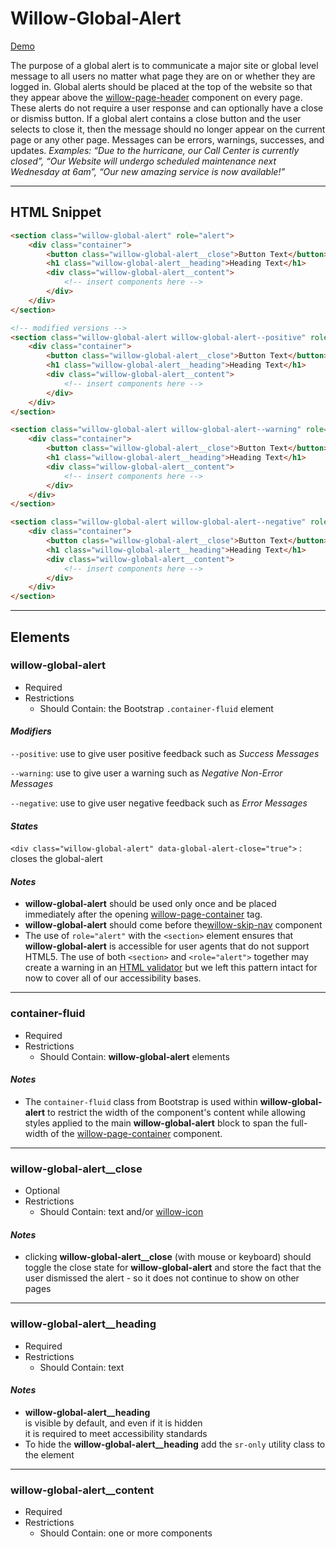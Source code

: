 # **Willow-Global-Alert**

[Demo](https://unumux.github.io/willow-testing-site/components/global-alert.html)

The purpose of a global alert is to communicate a major site or global level message to all users no matter what page they are on or whether they are logged in. Global alerts should be placed at the top of the website so that they appear above the [willow-page-header](../page-header) component on every page. These alerts do not require a user response and can optionally have a close or dismiss button.  If a global alert contains a close button and the user selects to close it, then the message should no longer appear on the current page or any other page. Messages can be errors, warnings, successes, and updates. _Examples: “Due to the hurricane, our Call Center is currently closed”, “Our Website will undergo scheduled maintenance next Wednesday at 6am”, “Our new amazing service is now available!”_

---

## HTML Snippet

```html
<section class="willow-global-alert" role="alert">
    <div class="container">
        <button class="willow-global-alert__close">Button Text</button>
        <h1 class="willow-global-alert__heading">Heading Text</h1>
        <div class="willow-global-alert__content">
            <!-- insert components here -->
        </div>
    </div>
</section>

<!-- modified versions -->
<section class="willow-global-alert willow-global-alert--positive" role="alert">
    <div class="container">
        <button class="willow-global-alert__close">Button Text</button>
        <h1 class="willow-global-alert__heading">Heading Text</h1>
        <div class="willow-global-alert__content">
            <!-- insert components here -->
        </div>
    </div>
</section>

<section class="willow-global-alert willow-global-alert--warning" role="alert">
    <div class="container">
        <button class="willow-global-alert__close">Button Text</button>
        <h1 class="willow-global-alert__heading">Heading Text</h1>
        <div class="willow-global-alert__content">
            <!-- insert components here -->
        </div>
    </div>
</section>

<section class="willow-global-alert willow-global-alert--negative" role="alert">
    <div class="container">
        <button class="willow-global-alert__close">Button Text</button>
        <h1 class="willow-global-alert__heading">Heading Text</h1>
        <div class="willow-global-alert__content">
            <!-- insert components here -->
        </div>
    </div>
</section>
```

---

## Elements

### willow-global-alert

- Required
- Restrictions
  - Should Contain: the Bootstrap `.container-fluid` element

#### _Modifiers_

`--positive`: use to give user positive feedback such as _Success Messages_

`--warning`: use to give user a warning such as _Negative Non-Error Messages_

`--negative`: use to give user negative feedback such as _Error Messages_

#### _States_

`<div class="willow-global-alert" data-global-alert-close="true">` : closes the global-alert

#### _Notes_

- **willow-global-alert** should be used only once and be placed immediately after the opening [willow-page-container](../willow-page-container) tag.
- **willow-global-alert** should come before the[willow-skip-nav](../skip-nav) component
- The use of `role="alert"` with the `<section>` element ensures that **willow-global-alert** is accessible for user agents that do not support HTML5. The use of both `<section>` and `<role="alert">` together may create a warning in an [HTML validator](https://validator.w3.org/) but we left this pattern intact for now to cover all of our accessibility bases.

---

### container-fluid

- Required
- Restrictions
  - Should Contain: **willow-global-alert** elements

#### _Notes_

- The `container-fluid` class from Bootstrap is used within **willow-global-alert** to restrict the width of the component's content while allowing styles applied to the main **willow-global-alert** block to span the full-width of the [willow-page-container](../page-container) component.

---

### willow-global-alert__close

- Optional
- Restrictions
  - Should Contain: text and/or [willow-icon](../icons)

#### _Notes_

- clicking **willow-global-alert__close** (with mouse or keyboard) should toggle the close state for **willow-global-alert** and store the fact that the user dismissed the alert - so it does not continue to show on other pages

---

### willow-global-alert__heading

- Required
- Restrictions
  - Should Contain: text

#### _Notes_

- **willow-global-alert__heading** is visible by default, and even if it is hidden it is required to meet accessibility standards
- To hide the **willow-global-alert__heading** add the `sr-only` utility class to the element

---

### willow-global-alert__content

- Required
- Restrictions
  - Should Contain: one or more components
